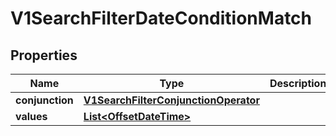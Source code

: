 # V1SearchFilterDateConditionMatch

## Properties
Name | Type | Description | Notes
------------ | ------------- | ------------- | -------------
**conjunction** | [**V1SearchFilterConjunctionOperator**](V1SearchFilterConjunctionOperator.md) |  |  [optional]
**values** | [**List&lt;OffsetDateTime&gt;**](OffsetDateTime.md) |  |  [optional]
